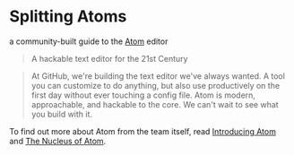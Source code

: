 # Splitting Atoms

a community-built guide to the [Atom](https://atom.io) editor

> A hackable text editor for the 21st Century

> At GitHub, we're building the text editor we've always wanted. A tool you
> can customize to do anything, but also use productively on the first day
> without ever touching a config file. Atom is modern, approachable, and
> hackable to the core. We can't wait to see what you build with it.

To find out more about Atom from the team itself, read
[Introducing Atom](http://blog.atom.io/2014/02/26/introducing-atom.html) and
[The Nucleus of Atom](http://blog.atom.io/2014/02/26/the-nucleus-of-atom.html).
